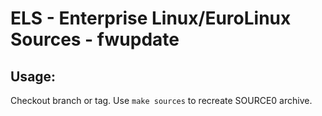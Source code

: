# ELS - Enterprise Linux/EuroLinux Sources - fwupdate
 
## Usage:
  Checkout branch or tag. Use `make sources` to recreate  SOURCE0 archive.
